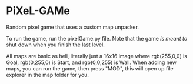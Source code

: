 # PiXeL-GAMe
Random pixel game that uses a custom map unpacker.

To run the game, run the pixelGame.py file. Note that the game *is meant to* shut down when you finish the last level.

All maps are basic as hell, literally just a 16x16 image where rgb(255,0,0) is Goal, rgb(0,255,0) is Start, and rgb(0,0,255) is Wall.
When adding new maps, you can run the game, then press "MOD", this will open up file explorer in the map folder for you.